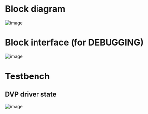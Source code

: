 # Block diagram
![image](https://github.com/user-attachments/assets/be2d286f-67df-4d6e-a24f-c5439ed35b9f)

# Block interface (for DEBUGGING)
![image](https://github.com/user-attachments/assets/ba65394d-0fef-4ac2-9553-82ca4fde40dc)

# Testbench
## DVP driver state
![image](https://github.com/user-attachments/assets/bfe3b55b-2ecb-41c5-99bd-b2431b776f77)

